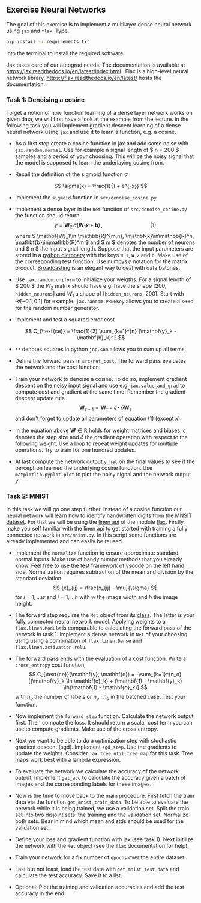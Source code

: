 ## Exercise Neural Networks

The goal of this exercise is to implement a multilayer dense neural network using `jax` and `flax`.
Type,

```bash
pip install -r requirements.txt
```

into the terminal to install the required software.

Jax takes care of our autograd needs. The documentation is available at https://jax.readthedocs.io/en/latest/index.html . Flax is a high-level neural network library. https://flax.readthedocs.io/en/latest/ hosts the documentation.

### Task 1: Denoising a cosine

To get a notion of how function learning of a dense layer network works on given data, we will first have a look at the example from the lecture. In the following task you will implement gradient descent learning of a dense neural network using `jax` and use it to learn a function, e.g. a cosine.

- As a first step create a cosine function in jax and add some noise with `jax.random.normal`. Use for example a signal length of $ n = 200 $ samples and a period of your choosing. This will be the noisy signal that the model is supposed to learn the underlaying cosine from.

- Recall the definition of the sigmoid function $\sigma$

$$ \sigma(x) = \frac{1}{1 + e^{-x}} $$


- Implement the `sigmoid` function in `src/denoise_cosine.py`.


- Implement a dense layer in the `net` function of `src/denoise_cosine.py` the function should return 
   $$ \hat{y} = \mathbf{W}_2\, \sigma(\mathbf{W}_1 \mathbf{x} + \mathbf{b})\,,\qquad\qquad\qquad\qquad (1) $$ 
   where $ \mathbf{W}_1\in \mathbb{R}^{m,n}, \mathbf{x}\in\mathbb{R}^n, \mathbf{b}\in\mathbb{R}^m $ and $ m $ denotes the number of neurons and $ n $ the input signal length. Suppose that the input parameters are stored in a [python dictonary](https://docs.python.org/3/tutorial/datastructures.html#dictionaries) with the keys `W_1`, `W_2` and `b`. Make use of the corresponding test function. Use numpys `@` notation for the matrix product. [Broadcasting](https://numpy.org/doc/stable/user/basics.broadcasting.html) is an elegant way to deal with data batches.

- Use `jax.random.uniform` to initialize your weigths. For a signal length of $ 200 $ the $W_2$ matrix should have e.g. have the shape [200, `hidden_neurons`] and $W_1$ a shape of [`hidden_neurons`, 200]. Start with $\mathcal{U}[-0.1, 0.1]$ for example. `jax.random.PRNGKey` allows you to create a seed for the random number generator.

- Implement and test a squared error cost

$$  C_{\text{se}} = \frac{1}{2} \sum_{k=1}^{n} (\mathbf{y}_k - \mathbf{h}_k)^2 $$

- `**` denotes squares in python `jnp.sum` allows you to sum up all terms.

- Define the forward pass in `src/net_cost`. The forward pass evaluates the network and the cost function.

- Train your network to denoise a cosine. To do so, implement gradient descent on the noisy input signal and use e.g. `jax.value_and_grad` to compute cost and gradient at the same time. Remember the gradient descent update rule 
   $$ \mathbf{W}_{\tau + 1} = \mathbf{W}_\tau - \epsilon \cdot \delta\mathbf{W}_{\tau}  $$ 
   and don't forget to update all parameters of equation (1) (except $x$).

- In the equation above $\mathbf{W} \in \mathbb{R}$ holds for weight matrices and biases. $\epsilon$ denotes the step size and $\delta$ the gradient operation with respect to the following weight.  Use a loop to repeat weight updates for multiple operations. Try to train for one hundred updates.

- At last compute the network output `y_hat` on the final values to see if the perceptron learned the underlying cosine function. Use `matplotlib.pyplot.plot` to plot the noisy signal and the network output $\hat{y}$.



### Task 2: MNIST
In this task we will go one step further. Instead of a cosine function our neural network will learn how to identify handwritten digits from the [MNSIT dataset](http://yann.lecun.com/exdb/mnist/). For that we will be using the [linen api](https://flax.readthedocs.io/en/latest/api_reference/flax.linen.html) of the module [flax](https://flax.readthedocs.io/en/latest/). Firstly, make yourself familiar with the linen api to get started with training a fully connected network in `src/mnist.py`. In this script some functions are already implemented and can easily be reused.

- Implement the `normalize` function to ensure approximate standard-normal inputs. Make use of handy numpy methods that you already know. Feel free to use the test framework of vscode on the left hand side. Normalization requires subtraction of the mean and division by the standard deviation 
   $$ {x}_{ij} = \frac{x_{ij} - \mu}{\sigma} $$
   for $i = 1, \dots w$ and $j = 1, \dots h$ with $w$ the image width and $h$ the image height.

- The forward step requires the `Net` object from its [class](https://docs.python.org/3/tutorial/classes.html). The latter is your fully connected neural network model. Applying weights to a `flax.linen.Module` is comparable to calculating the forward pass of the network in task 1. Implement a dense network in `Net` of your choosing using using a combination of `flax.linen.Dense` and `flax.linen.activation.relu`.

- The forward pass ends with the evaluation of a cost function.
Write a `cross_entropy` cost function,
   $$ C_{\text{ce}}(\mathbf{y}, \mathbf{o}) = -\sum_{k=1}^{n_o} [(\mathbf{y}_k  \ln \mathbf{o}_k) + (\mathbf{1} - \mathbf{y}_k) \ln(\mathbf{1} - \mathbf{o}_k)] $$
   with $n_o$ the number of labels or $n_o \cdot n_b$ in the batched case. Test your function.

- Now implement the `forward_step` function. Calculate the network output first. Then compute the loss. It should return a scalar cost term you can use to compute gradients. Make use of the cross entropy.

- Next we want to be able to do a optimization step with stochastic gradient descent (sgd). Implement `sgd_step`. Use the gradients to update the weights. Consider `jax.tree_util.tree_map` for this task. Tree maps work best with a lambda expression.

- To evaluate the network we calculate the accuracy of the network output. Implement `get_acc` to calculate the accuracy given a batch of images and the corresponding labels for these images.

- Now is the time to move back to the main procedure. First fetch the train data via the function `get_mnist_train_data`. To be able to evaluate the network while it is being trained, we use a validation set. Split the train set into two disjoint sets: the training and the validation set. Normalize both sets. Bear in mind which mean and stds should be used for the validation set.

- Define your loss and gradient function with jax (see task 1). Next initilize the network with the `Net` object (see the `flax` documentation for help).

- Train your network for a fix number of `epochs` over the entire dataset.
    
- Last but not least, load the test data with `get_mnist_test_data` and calculate the test accuracy. Save it to a list.

- Optional: Plot the training and validation accuracies and add the test accuracy in the end.
